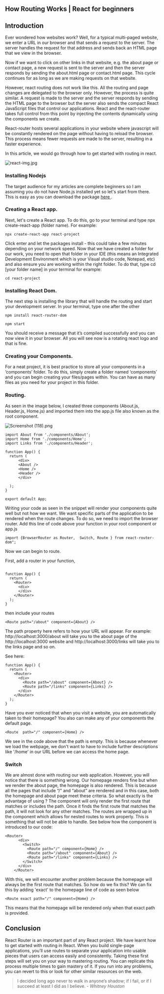 ## How Routing Works | React for beginners


## Introduction


Ever wondered how websites work? Well, for a typical multi-paged website, we enter a URL in our browser and that sends a request to the server. The server handles the request for that address and sends back an HTML page that we view in the browser.

 
Now if we want to click on other links in that website, e.g. the about page or contact page, a new request is sent to the server and then the server responds by sending the about.html page or contact.html page. This cycle continues for as long as we are making requests on that website.


However, react routing does not work like this. All the routing and page changes are delegated to the browser only. However, the process is quite similar. A request is made to the server and the server responds by sending the HTML page to the browser but the server also sends the compact React JavaScript files that control our applications. React and the react-router takes full control from this point by injecting the contents dynamically using the components we create.


React-router hosts several applications in your website where javascript will be constantly rendered on the page without having to reload the browser. This process means fewer requests are made to the server, resulting in a faster experience.


In this article, we would go through how to get started with routing in react.


![react-img.jpg](https://cdn.hashnode.com/res/hashnode/image/upload/v1628586436177/KVrDKtNuC.jpeg)

### Installing Nodejs
The target audience for my articles are complete beginners so I am assuming you do not have Node.js installed yet so let's start from there. This is easy as you can download the package  [here ](https://nodejs.org/en/download/).


### Creating a React app. 

Next, let's create a React app. To do this, go to your terminal and type npx create-react-app (folder name). For example:
```
npx create-react-app react-project

``` 
Click enter and let the packages install - this could take a few minutes depending on your network speed. 
Now that we have created a folder for our work, you need to open that folder in your IDE (this means an Integrated Development Environment which is your Visual studio code, Notepad, etc) and also ensure you are working within the right folder. To do that, type cd [your folder name] in your terminal for example: 

```
cd react-project

``` 



### Installing React Dom. 

The next step is installing the library that will handle the routing and start your development server. In your terminal, type one after the other

```
npm install react-router-dom 

npm start

``` 
You should receive a message that it’s compiled successfully and you can now view it in your browser. All you will see now is a rotating react logo and that is fine.

### Creating your Components. 
For a neat project, it is best practice to store all your components in a ‘components’ folder. To do this, simply create a folder named ‘components’ and you can begin creating your files/pages within. You can have as many files as you need for your project in this folder.



### Routing.
As seen in the image below, I created three components (About.js, Header.js, Home.js) and imported them into the app.js file also known as the root component.


![Screenshot (118).png](https://cdn.hashnode.com/res/hashnode/image/upload/v1628302825467/R0Pc5AgyJ.png)

```
import About from './components/About';
import Home from './components/Home';
import Links from './components/Header';
 
function App() {
  return (
      <div>
      <About />
      <Home />
      <Header />
      </div>
    
  );
}
 
export default App;

``` 



Writing your code as seen in the snippet will render your components quite well but not how we want. We want specific parts of the application to be rendered when the route changes. To do so, we need to import the browser router. Add this line of code above your function in your root component or app.js



```
import {BrowserRouter as Router,  Switch, Route } from react-router-dom";

``` 

Now we can begin to route. 

First, add a router  in your function,


```

function App() {
  return (
    <Router>
      <div>
      </div>
    </Router>
  );
}

``` 


then include your routes 

```
<Route path="/about" component={About} />

``` 

The path property here refers to how your URL will appear. For example:
http://localhost:3000/about will take you to the about page of the http://localhost:3000 website and http://localhost:3000/links will take you to the links page and so on. 
 
 
See here:



```
function App() {
  return (
    <Router>
      <div>
        <Route path="/about" component={About} />
        <Route path="/links" component={Links} />
      </div>
    </Router>
  );
}

``` 


Have you ever noticed that when you visit a website, you are automatically taken to their homepage? You also can make any of your components the default page.  

 
```
<Route  path="/" component={Home} />

``` 

We see in the code above that the path is empty. This is because whenever we load the webpage, we don't want to have to include further descriptions like '/home' in our URL before we can access the home page. 


### Switch

We are almost done with routing our web application. However, you will notice that there is something wrong. Our homepage renders fine but when we render the about page, the homepage is also rendered. 
This is because all the pages that include “/” and “about” are rendered and in this case, both the homepage and about page meet these criteria.
So what exactly is the advantage of using <Switch />?
The <Switch /> component will only render the first route that matches or includes the path. Once it finds the first route that matches the path, it will not look for any other matches. The routes are wrapped up in the  <Switch /> component which allows for nested routes to work properly. This is something that <Router /> will not be able to handle. See below how the <Switch /> component is introduced to our code:

```
<Router>
      <div>
        <Switch>
          <Route path="/" component={Home} />
          <Route path="/about" component={About} />
          <Route path="/links" component={Links} />
        </Switch>
      </div>
    </Router>

``` 

 
With this, we will encounter another problem because the homepage will always be the first route that matches. So how do we fix this?  We can fix this by adding 'exact' to the homepage line of code as seen below


```
<Route exact path="/" component={Home} />

``` 
 
This means that the homepage will be rendered only when that exact path is provided.



## Conclusion

React Router is an important part of any React project. We have learnt how to get started with routing in React. When you build single-page applications, you’ll use routes to separate your application into usable pieces that users can access easily and consistently. Taking these first steps will set you on your way to mastering routing. You can replicate this process multiple times to gain mastery of it. If you run into any problems, you can revert to this or look for other similar resources on the web. 





> I decided long ago never to walk in anyone’s shadow; if I fail, or if I succeed at least I did as I believe.
*- Whitney Houston*

